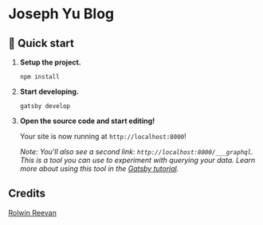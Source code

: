 # Joseph Yu Blog

## 🚀 Quick start

1. **Setup the project.**

    ```shell
    npm install
    ```

2. **Start developing.**

    ```shell
    gatsby develop
    ```

3. **Open the source code and start editing!**

    Your site is now running at `http://localhost:8000`!

    _Note: You'll also see a second link: _`http://localhost:8000/___graphql`_. This is a tool you can use to experiment with querying your data. Learn more about using this tool in the [Gatsby tutorial](https://www.gatsbyjs.org/tutorial/part-five/#introducing-graphiql)._

## Credits

[Rolwin Reevan](https://github.com/rolwin100/rolwinreevan_gatsby_blog)
